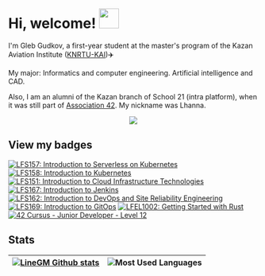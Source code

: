 <h1> Hi, welcome! <img src="https://i.pinimg.com/originals/e0/db/86/e0db8690895407d039b94f75b6244035.gif" width="40"/> </h1>

I'm Gleb Gudkov, a first-year student at the master's program of the Kazan Aviation Institute (<a href="https://kai.ru/web/en">KNRTU-KAI</a>)✈️

My major: Informatics and computer engineering. Artificial intelligence and CAD. 

Also, I am an alumni of the Kazan branch of School 21 (intra platform), when it was still part of <a href="https://www.42network.org/">Association 42</a>. My nickname was Lhanna.

<div id="badges" align="center">
  <a href="https://t.me/LineGM">
  <img src="https://img.shields.io/badge/telegram-LineGM-black?style=for-the-badge&logo=tg&logoColor=white">
  </a>
</div>

## View my badges
<!--START_SECTION:badges-->
[![LFS157: Introduction to Serverless on Kubernetes](https://images.credly.com/size/110x110/images/3cdbeb68-f2c2-43e9-ad18-c97cb719c3b0/blob)](http://www.credly.com/badges/5d616ecc-b6d7-43bf-9c82-a963e398581e "LFS157: Introduction to Serverless on Kubernetes")
[![LFS158: Introduction to Kubernetes](https://images.credly.com/size/110x110/images/4b5a8636-c554-482d-bbdc-7925fb3624c3/blob)](http://www.credly.com/badges/f692936d-c839-4324-9a42-6bf299675e94 "LFS158: Introduction to Kubernetes")
[![LFS151: Introduction to Cloud Infrastructure Technologies](https://images.credly.com/size/110x110/images/c52b0e6e-e171-41c2-a459-b8e618ea1e72/blob)](http://www.credly.com/badges/67b8725e-a071-4a97-869a-6d5551443f7b "LFS151: Introduction to Cloud Infrastructure Technologies")
[![LFS167: Introduction to Jenkins](https://images.credly.com/size/110x110/images/0f5127c3-639b-47f2-abca-01107591c639/blob)](http://www.credly.com/badges/be8bbfa4-5445-4be1-9814-2078cf7d238a "LFS167: Introduction to Jenkins")
[![LFS162: Introduction to DevOps and Site Reliability Engineering](https://images.credly.com/size/110x110/images/2397c05c-eb0e-4b08-be97-9e8261d43125/blob)](http://www.credly.com/badges/622a189a-c209-44ca-a94d-647881a758a1 "LFS162: Introduction to DevOps and Site Reliability Engineering")
[![LFS169: Introduction to GitOps](https://images.credly.com/size/110x110/images/032a65da-a036-4d05-ad80-8fc1274363ab/blob)](http://www.credly.com/badges/8a3770dc-8b2b-4215-8ff5-9ae21e5c3783 "LFS169: Introduction to GitOps")
[![LFEL1002: Getting Started with Rust](https://images.credly.com/size/110x110/images/f0ea261a-b9b5-4451-810f-271943e2a6a9/blob)](http://www.credly.com/badges/945837cc-1400-4a9a-abd1-f67bff1a5ce5 "LFEL1002: Getting Started with Rust")
[![42 Cursus - Junior Developer - Level 12](https://images.credly.com/size/110x110/images/f0afa329-e6eb-4ca0-b9e0-163f46672a08/image.png)](http://www.credly.com/badges/213cd39a-6469-4d0f-a40e-2437acb1cc1a "42 Cursus - Junior Developer - Level 12")
<!--END_SECTION:badges-->

<h2> Stats </h2>

|[![LineGM Github stats](https://github-readme-stats.vercel.app/api?username=LineGM&count_private=true&show_icons=true&hide_border=true&theme=cobalt&hide_rank=true)](https://github.com/LineGM?tab=repositories) | ![Most Used Languages](https://github-readme-stats.vercel.app/api/top-langs/?username=LineGM&layout=compact&hide_border=true&theme=cobalt) |
|---|---|
